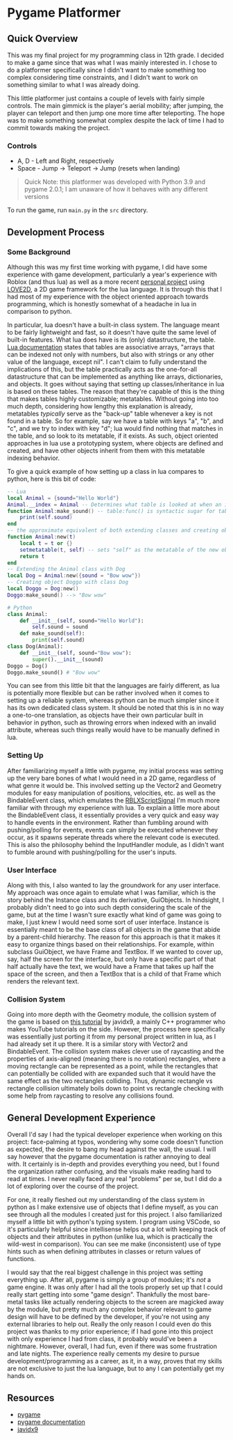# Pygame Platformer
## Quick Overview
This was my final project for my programming class in 12th grade. I decided to make a game since that was what I was mainly interested in. I chose to do a platformer specifically since I didn't want to make something too complex considering time constraints, and I didn't want to work on something similar to what I was already doing.

This little platformer just contains a couple of levels with fairly simple controls. The main gimmick is the player's aerial mobility; after jumping, the player can teleport and then jump one more time after teleporting. The hope was to make something somewhat complex despite the lack of time I had to commit towards making the project.

### Controls
- A, D - Left and Right, respectively
- Space - Jump -> Teleport -> Jump (resets when landing)
> Quick Note: this platformer was developed with Python 3.9 and pygame 2.0.1; I am unaware of how it behaves with any different versions

To run the game, run `main.py` in the `src` directory.
## Development Process
### Some Background
Although this was my first time working with pygame, I did have some experience with game development, particularly a year's experience with Roblox (and thus lua) as well as a more recent [personal project](https://github.com/PhantomShift/bullet-hell) using [LOVE2D](https://love2d.org/), a 2D game framework for the lua language. It is through this that I had most of my experience with the object oriented approach towards programming, which is honestly somewhat of a headache in lua in comparison to python.

In particular, lua doesn't have a built-in class system. The language meant to be fairly lightweight and fast, so it doesn't have quite the same level of built-in features. What lua does have is its (only) datastructure, the table. [Lua documentation](https://www.lua.org/pil/2.5.html) states that tables are associative arrays, "arrays that can be indexed not only with numbers, but also with strings or any other value of the language, except nil". I can't claim to fully understand the implications of this, but the table practically acts as the one-for-all datastructure that can be implemented as anything like arrays, dictionaries, and objects. It goes without saying that setting up classes/inheritance in lua is based on these tables. The reason that they're capable of this is the thing that makes tables highly customizable; metatables. Without going into too much depth, considering how lengthy this explanation is already, metatables *typically* serve as the "back-up" table whenever a key is not found in a table. So for example, say we have a table with keys "a", "b", and "c", and we try to index with key "d"; lua would find nothing that matches in the table, and so look to its metatable, if it exists. As such, object oriented approaches in lua use a prototyping system, where objects are defined and created, and have other objects inherit from them with this metatable indexing behavior.

To give a quick example of how setting up a class in lua compares to python, here is this bit of code:
```lua
-- Lua
local Animal = {sound="Hello World"}
Animal.__index = Animal -- Determines what table is looked at when an index is not found in a given table
function Animal:make_sound() -- table:func() is syntactic sugar for table.func(self)
    print(self.sound)
end
-- the approximate equivalent of both extending classes and creating objects in python
function Animal:new(t)
    local t = t or {}
    setmetatable(t, self) -- sets "self" as the metatable of the new object
    return t
end
-- Extending the Animal class with Dog
local Dog = Animal:new({sound = "Bow wow"})
-- Creating object Doggo with class Dog
local Doggo = Dog:new()
Doggo:make_sound() --> "Bow wow"
```
```py
# Python
class Animal:
    def __init__(self, sound="Hello World"):
        self.sound = sound
    def make_sound(self):
        print(self.sound)
class Dog(Animal):
    def __init__(self, sound="Bow wow"):
        super().__init__(sound)
Doggo = Dog()
Doggo.make_sound() # "Bow wow"
```
You can see from this little bit that the languages are fairly different, as lua is potentially more flexible but can be rather involved when it comes to setting up a reliable system, whereas python can be much simpler since it has its own dedicated class system. It should be noted that this is in no way a one-to-one translation, as objects have their own particular built in behavior in python, such as throwing errors when indexed with an invalid attribute, whereas such things really would have to be manually defined in lua.

### Setting Up
After familiarizing myself a little with pygame, my initial process was setting up the very bare bones of what I would need in a 2D game, regardless of what genre it would be. This involved setting up the Vector2 and Geometry modules for easy manipulation of positions, velocities, etc. as well as the BindableEvent class, which emulates the [RBLXScriptSignal](https://developer.roblox.com/en-us/api-reference/datatype/RBXScriptSignal) I'm much more familiar with through my experience with lua. To explain a little more about the BindableEvent class, it essentially provides a very quick and easy way to handle events in the environment. Rather than fumbling around with pushing/polling for events, events can simply be executed whenever they occur, as it spawns seperate threads where the relevant code is executed. This is also the philosophy behind the InputHandler module, as I didn't want to fumble around with pushing/polling for the user's inputs. 

### User Interface
Along with this, I also wanted to lay the groundwork for any user interface. My approach was once again to emulate what I was familiar, which is the story behind the Instance class and its derivative, GuiObjects. In hindsight, I probably didn't need to go into such depth considering the scale of the game, but at the time I wasn't sure exactly what kind of game was going to make, I just knew I would need some sort of user interface. Instance is essentially meant to be the base class of all objects in the game that abide by a parent-child hierarchy. The reason for this approach is that it makes it easy to organize things based on their relationships. For example, within subclass GuiObject, we have Frame and TextBox. If we wanted to cover up, say, half the screen for the interface, but only have a specific part of that half actually have the text, we would have a Frame that takes up half the space of the screen, and then a TextBox that is a child of that Frame which renders the relevant text.

### Collision System
Going into more depth with the Geometry module, the collision system of the game is based on [this tutorial](https://www.youtube.com/watch?v=8JJ-4JgR7Dg) by javidx9, a mainly C++ programmer who makes YouTube tutorials on the side. However, the process here specifically was essentially just porting it from my personal project written in lua, as I had already set it up there. It is a similar story with Vector2 and BindableEvent. The collision system makes clever use of raycasting and the properties of axis-aligned (meaning there is no rotation) rectangles, where a moving rectangle can be represented as a point, while the rectangles that can potentially be collided with are expanded such that it would have the same effect as the two rectangles colliding. Thus, dynamic rectangle vs rectangle collision ultimately boils down to point vs rectangle checking with some help from raycasting to resolve any collisions found.

## General Development Experience
Overall I'd say I had the typical developer experience when working on this project: face-palming at typos, wondering why some code doesn't function as expected, the desire to bang my head against the wall, the usual. I will say however that the pygame documentation is rather annoying to deal with. It certainly is in-depth and provides everything you need, but I found the organization rather confusing, and the visuals make reading hard to read at times. I never really faced any real "problems" per se, but I did do a lot of exploring over the course of the project.

For one, it really fleshed out my understanding of the class system in python as I make extensive use of objects that I define myself, as you can see through all the modules I created just for this project. I also familiarized myself a little bit with python's typing system. I program using VSCode, so it's particularly helpful since intellisense helps out a lot with keeping track of objects and their attributes in python (unlike lua, which is practically the wild-west in comparison). You can see me make (inconsistent) use of type hints such as when defining attributes in classes or return values of functions.

I would say that the real biggest challenge in this project was setting everything up. After all, pygame is simply a group of modules; it's *not* a game engine. It was only after I had all the tools properly set up that I could really start getting into some "game design". Thankfully the most bare-metal tasks like actually rendering objects to the screen are magicked away by the module, but pretty much any complex behavior relevant to game design will have to be defined by the developer, if you're not using any external libraries to help out. Really the only reason I could even do this project was thanks to my prior experience; if I had gone into this project with only experience I had from class, it probably would've been a nightmare. However, overall, I had fun, even if there was some frustration and late nights. The experience really cements my desire to pursue development/programming as a career, as it, in a way, proves that my skills are not exclusive to just the lua language, but to any I can potentially get my hands on.

## Resources
- [pygame](https://www.pygame.org/news)
- [pygame documentation](https://www.pygame.org/docs/)
- [javidx9](https://www.youtube.com/channel/UC-yuWVUplUJZvieEligKBkA)